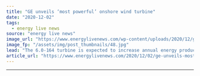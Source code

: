 ```yaml
---
title: "GE unveils ‘most powerful’ onshore wind turbine"
date: "2020-12-02"
tags: 
  - energy live news
source: "energy live news"
image_url: "https://www.energylivenews.com/wp-content/uploads/2020/12/ge_cypress_prowind_2_nov20.jpg"
image_fp: "/assets/img/post_thumbnails/48.jpg"
lead: "The 6.0-164 turbine is expected to increase annual energy production by up to 11% compared to the previous model"
article_url: "https://www.energylivenews.com/2020/12/02/ge-unveils-most-powerful-onshore-wind-turbine/"
---
```


---
